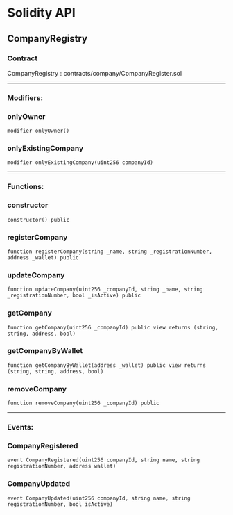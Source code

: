 # Solidity API

## CompanyRegistry

### Contract
CompanyRegistry : contracts/company/CompanyRegister.sol

 --- 
### Modifiers:
### onlyOwner

```solidity
modifier onlyOwner()
```

### onlyExistingCompany

```solidity
modifier onlyExistingCompany(uint256 companyId)
```

 --- 
### Functions:
### constructor

```solidity
constructor() public
```

### registerCompany

```solidity
function registerCompany(string _name, string _registrationNumber, address _wallet) public
```

### updateCompany

```solidity
function updateCompany(uint256 _companyId, string _name, string _registrationNumber, bool _isActive) public
```

### getCompany

```solidity
function getCompany(uint256 _companyId) public view returns (string, string, address, bool)
```

### getCompanyByWallet

```solidity
function getCompanyByWallet(address _wallet) public view returns (string, string, address, bool)
```

### removeCompany

```solidity
function removeCompany(uint256 _companyId) public
```

 --- 
### Events:
### CompanyRegistered

```solidity
event CompanyRegistered(uint256 companyId, string name, string registrationNumber, address wallet)
```

### CompanyUpdated

```solidity
event CompanyUpdated(uint256 companyId, string name, string registrationNumber, bool isActive)
```

